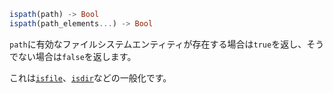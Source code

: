 ```julia
ispath(path) -> Bool
ispath(path_elements...) -> Bool
```

`path`に有効なファイルシステムエンティティが存在する場合は`true`を返し、そうでない場合は`false`を返します。

これは[`isfile`](@ref)、[`isdir`](@ref)などの一般化です。
